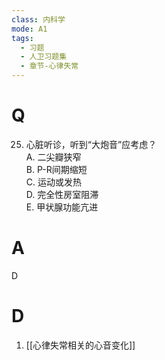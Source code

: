 ```yaml
---
class: 内科学
mode: A1
tags:
  - 习题
  - 人卫习题集
  - 章节-心律失常
---
```


# Q
25. 心脏听诊，听到“大炮音”应考虑？  
A. 二尖瓣狭窄  
B. P-R间期缩短  
C. 运动或发热  
D. 完全性房室阻滞  
E. 甲状腺功能亢进  
# A
D
# D
1. [[心律失常相关的心音变化]]